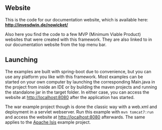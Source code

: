 ## Website

This is the code for our documentation website, which is available here: **http://invesdwin.de/nowicket/**

Also here you find the code to a few MVP (Minimum Viable Product) websites that were created with this framework. They are also linked to in our documentation website from the top menu bar.

## Launching

The examples are built with spring-boot due to convenience, but you can use any platform you like with this framework. Most examples can be started on your own computer by launching the corresponding Main.java in the project from inside an IDE or by building the maven projects and running the standalone jar in the target folder. In either case, you can access the website at [http://localhost:8080](http://localhost:8080) after the application has started.

The war example project though is done the classic way with a web.xml and deployment in a servlet webserver. Run this example with `mvn tomcat7:run` and access the website at [http://localhost:8080](http://localhost:8080) afterwards. The same applies to the [Apache Isis](https://isis.apache.org) example project.
